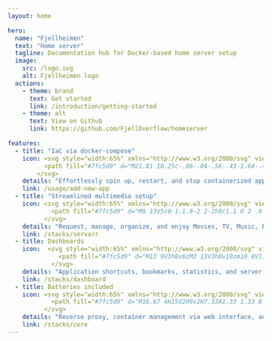 ```yaml
---
layout: home

hero:
  name: "Fjellheimen"
  text: "Home server"
  tagline: Documentation hub for Docker-based home server setup
  image:
    src: /logo.svg
    alt: Fjellheimen logo
  actions:
    - theme: brand
      text: Get started
      link: /introduction/getting-started
    - theme: alt
      text: View on Github
      link: https://github.com/FjellOverflow/homeserver

features:
  - title: "IaC via docker-compose"
    icon: <svg style="width:65%" xmlns="http://www.w3.org/2000/svg" viewBox="0 0 24 24">
          <path fill="#7fc5d9" d="M21.81 10.25c-.06-.04-.56-.43-1.64-.43c-.28 0-.56.03-.84.08c-.21-1.4-1.38-2.11-1.43-2.14l-.29-.17l-.18.27c-.24.36-.43.77-.51 1.19c-.2.8-.08 1.56.33 2.21c-.49.28-1.29.35-1.46.35H2.62c-.34 0-.62.28-.62.63c0 1.15.18 2.3.58 3.38c.45 1.19 1.13 2.07 2 2.61c.98.6 2.59.94 4.42.94c.79 0 1.61-.07 2.42-.22c1.12-.2 2.2-.59 3.19-1.16A8.3 8.3 0 0 0 16.78 16c1.05-1.17 1.67-2.5 2.12-3.65h.19c1.14 0 1.85-.46 2.24-.85c.26-.24.45-.53.59-.87l.08-.24zm-17.96.99h1.76c.08 0 .16-.07.16-.16V9.5c0-.08-.07-.16-.16-.16H3.85c-.09 0-.16.07-.16.16v1.58c.01.09.07.16.16.16m2.43 0h1.76c.08 0 .16-.07.16-.16V9.5c0-.08-.07-.16-.16-.16H6.28c-.09 0-.16.07-.16.16v1.58c.01.09.07.16.16.16m2.47 0h1.75c.1 0 .17-.07.17-.16V9.5c0-.08-.06-.16-.17-.16H8.75c-.08 0-.15.07-.15.16v1.58c0 .09.06.16.15.16m2.44 0h1.77c.08 0 .15-.07.15-.16V9.5c0-.08-.06-.16-.15-.16h-1.77c-.08 0-.15.07-.15.16v1.58c0 .09.07.16.15.16M6.28 9h1.76c.08 0 .16-.09.16-.18V7.25c0-.09-.07-.16-.16-.16H6.28c-.09 0-.16.06-.16.16v1.57c.01.09.07.18.16.18m2.47 0h1.75c.1 0 .17-.09.17-.18V7.25c0-.09-.06-.16-.17-.16H8.75c-.08 0-.15.06-.15.16v1.57c0 .09.06.18.15.18m2.44 0h1.77c.08 0 .15-.09.15-.18V7.25c0-.09-.07-.16-.15-.16h-1.77c-.08 0-.15.06-.15.16v1.57c0 .09.07.18.15.18m0-2.28h1.77c.08 0 .15-.07.15-.16V5c0-.1-.07-.17-.15-.17h-1.77c-.08 0-.15.06-.15.17v1.56c0 .08.07.16.15.16m2.46 4.52h1.76c.09 0 .16-.07.16-.16V9.5c0-.08-.07-.16-.16-.16h-1.76c-.08 0-.15.07-.15.16v1.58c0 .09.07.16.15.16" />
        </svg>
    details: "Effortlessly spin up, restart, and stop containerized apps. Swift configuration, easy reproduction."
    link: /usage/add-new-app
  - title: "Streamlined multimedia setup"
    icon: <svg style="width:65%" xmlns="http://www.w3.org/2000/svg" viewBox="0 0 24 24">
            <path fill="#7fc5d9" d="M9 13V5c0-1.1.9-2 2-2h9c1.1 0 2 .9 2 2v6h-3.43l-1.28-1.74a.14.14 0 0 0-.24 0L15.06 12c-.06.06-.18.07-.24 0l-1.43-1.75a.152.152 0 0 0-.23 0l-2.11 2.66c-.08.09-.01.24.11.24h6.34V15H11c-1.11 0-2-.89-2-2m-3 9v-1H4v1H2V2h2v1h2V2h2.39C7.54 2.74 7 3.8 7 5v8c0 2.21 1.79 4 4 4h4.7c-1.03.83-1.7 2.08-1.7 3.5c0 .53.11 1.03.28 1.5zM4 7h2V5H4zm0 4h2V9H4zm0 4h2v-2H4zm2 4v-2H4v2zm17-6v2h-2v5.5a2.5 2.5 0 0 1-5 0a2.5 2.5 0 0 1 3.5-2.29V13z" />
          </svg>
    details: "Request, manage, organize, and enjoy Movies, TV, Music, Books, and more."
    link: /stacks/servarr
  - title: Dashboards
    icon:  <svg style="width:65%" xmlns="http://www.w3.org/2000/svg" viewBox="0 0 24 24">
              <path fill="#7fc5d9" d="M13 9V3h8v6zM3 13V3h8v10zm10 8V11h8v10zM3 21v-6h8v6z" />
            </svg>
    details: "Application shortcuts, bookmarks, statistics, and server metrics conveniently centralized."
    link: /stacks/dashboard
  - title: Batteries included
    icon: <svg style="width:65%" xmlns="http://www.w3.org/2000/svg" viewBox="0 0 24 24">
            <path fill="#7fc5d9" d="M16.67 4H15V2H9v2H7.33A1.33 1.33 0 0 0 6 5.33v15.33C6 21.4 6.6 22 7.33 22h9.33c.74 0 1.34-.6 1.34-1.33V5.33C18 4.6 17.4 4 16.67 4M11 20v-5.5H9L13 7v5.5h2" />
          </svg>
    details: "Reverse proxy, container management via web interface, and secure remote access through mesh VPN."
    link: /stacks/core
---
```


